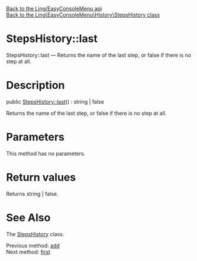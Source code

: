 [Back to the Ling/EasyConsoleMenu api](https://github.com/lingtalfi/EasyConsoleMenu/blob/master/doc/api/Ling/EasyConsoleMenu.md)<br>
[Back to the Ling\EasyConsoleMenu\History\StepsHistory class](https://github.com/lingtalfi/EasyConsoleMenu/blob/master/doc/api/Ling/EasyConsoleMenu/History/StepsHistory.md)


StepsHistory::last
================



StepsHistory::last — Returns the name of the last step, or false if there is no step at all.




Description
================


public [StepsHistory::last](https://github.com/lingtalfi/EasyConsoleMenu/blob/master/doc/api/Ling/EasyConsoleMenu/History/StepsHistory/last.md)() : string | false




Returns the name of the last step, or false if there is no step at all.




Parameters
================

This method has no parameters.


Return values
================

Returns string | false.








See Also
================

The [StepsHistory](https://github.com/lingtalfi/EasyConsoleMenu/blob/master/doc/api/Ling/EasyConsoleMenu/History/StepsHistory.md) class.

Previous method: [add](https://github.com/lingtalfi/EasyConsoleMenu/blob/master/doc/api/Ling/EasyConsoleMenu/History/StepsHistory/add.md)<br>Next method: [first](https://github.com/lingtalfi/EasyConsoleMenu/blob/master/doc/api/Ling/EasyConsoleMenu/History/StepsHistory/first.md)<br>

